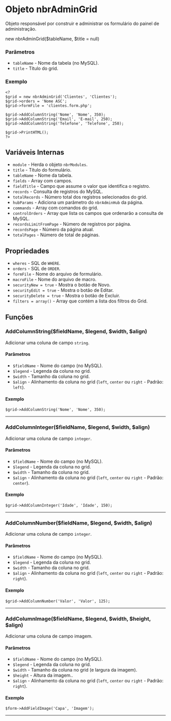 # Objeto nbrAdminGrid

Objeto responsável por construir e administrar os formulário do painel de administração.

  new nbrAdminGrid($tableName, $title = null)
  
### Parâmetros

* ```tableName``` - Nome da tabela (no MySQL).
* ```title``` - Título do grid.

### Exemplo
    
    <?
    $grid = new nbrAdminGrid('Clientes', 'Clientes');
    $grid->orders = 'Nome ASC';
    $grid->formFile = 'clientes.form.php';
    
    $grid->AddColumnString('Nome', 'Nome', 350);
    $grid->AddColumnString('Email', 'E-mail', 250);
    $grid->AddColumnString('Telefone', 'Telefone', 250);
    
    $grid->PrintHTML();
    ?>
  
## Variáveis Internas
* ```module``` - Herda o objeto ```nbrModules```.
* ```title``` - Título do formulário.
* ```tableName``` - Nome da tabela.
* ```fields``` - Array com campos.
* ```fieldTitle``` - Campo que assume o valor que identifica o registro.
* ```records``` - Consulta de registros do MySQL.
* ```totalRecords``` - Número total dos registros selecionados do grid.
* ```hubParams``` - Adiciona um parâmetro do ```nbrAdminHub``` da página.
* ```commands``` - Array com comandos do grid.
* ```controlOrders``` - Array que lista os campos que ordenarão a consulta de MySQL.
* ```recordsLimitFromPage``` - Número de registros por página.
* ```recordsPage``` - Número da página atual.
* ```totalPages``` - Número de total de páginas.

## Propriedades
* ```wheres``` - SQL de ```WHERE```.
* ```orders``` - SQL de ```ORDER```.
* ```formFile``` - Nome do arquivo de formulário.
* ```macroFile``` - Nome do arquivo de macro.
* ```securityNew = true``` - Mostra o botão de Novo.
* ```securityEdit = true``` - Mostra o botão de Editar.
* ```securityDelete = true``` - Mostra o botão de Excluir.
* ```filters = array()``` - Array que contém  a lista dos filtros do Grid.


## Funções

### AddColumnString($fieldName, $legend, $width, $align)

Adicionar uma coluna de campo ```string```.

#### Parâmetros

* ```$fieldName``` - Nome do campo (no MySQL).
* ```$legend``` - Legenda da coluna no grid.
* ```$width``` - Tamanho da coluna no grid.
* ```$align``` - Alinhamento da coluna no grid (```left```, ```center``` ou ```right``` - Padrão: ```left```).

#### Exemplo

    $grid->AddColumnString('Nome', 'Nome', 350);

---

### AddColumnInteger($fieldName, $legend, $width, $align)

Adicionar uma coluna de campo ```integer```.

#### Parâmetros

* ```$fieldName``` - Nome do campo (no MySQL).
* ```$legend``` - Legenda da coluna no grid.
* ```$width``` - Tamanho da coluna no grid.
* ```$align``` - Alinhamento da coluna no grid (```left```, ```center``` ou ```right``` - Padrão: ```center```).

#### Exemplo

    $grid->AddColumnInteger('Idade', 'Idade', 150);
    
---

### AddColumnNumber($fieldName, $legend, $width, $align)

Adicionar uma coluna de campo ```integer```.

#### Parâmetros

* ```$fieldName``` - Nome do campo (no MySQL).
* ```$legend``` - Legenda da coluna no grid.
* ```$width``` - Tamanho da coluna no grid.
* ```$align``` - Alinhamento da coluna no grid (```left```, ```center``` ou ```right``` - Padrão: ```right```).

#### Exemplo

    $grid->AddColumnNumber('Valor', 'Valor', 125);
    
---

### AddColumnImage($fieldName, $legend, $width, $height, $align)

Adicionar uma coluna de campo imagem.

#### Parâmetros

* ```$fieldName``` - Nome do campo (no MySQL).
* ```$legend``` - Legenda da coluna no grid.
* ```$width``` - Tamanho da coluna no grid (e largura da imagem).
* ```$height``` - Altura da imagem..
* ```$align``` - Alinhamento da coluna no grid (```left```, ```center``` ou ```right``` - Padrão: ```right```).

#### Exemplo

    $form->AddFieldImage('Capa', 'Imagem');
    
---
